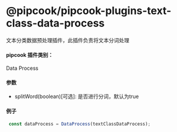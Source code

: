 # @pipcook/pipcook-plugins-text-class-data-process

文本分类数据预处理插件，此插件负责将文本分词处理

<a name="klNlr"></a>
#### pipcook 插件类别：
Data Process

<a name="VzRLb"></a>
#### 参数

- splitWord(boolean)[可选]: 是否进行分词，默认为true

<a name="itUHR"></a>
#### 例子

```typescript
 const dataProcess = DataProcess(textClassDataProcess);
```


